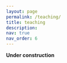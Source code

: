 ```yaml
---
layout: page
permalink: /teaching/
title: teaching
description: 
nav: true
nav_order: 6
---
```


<b>Under construction</b>
